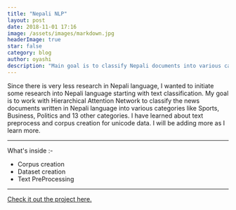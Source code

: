 ```yaml
---
title: "Nepali NLP"
layout: post
date: 2018-11-01 17:16
image: /assets/images/markdown.jpg
headerImage: true
star: false
category: blog
author: oyashi
description: "Main goal is to classify Nepali documents into various categories"
---
```


Since there is very less research in Nepali language, I wanted to initiate some research into Nepali
language starting with text classification. My goal is to work with Hierarchical Attention Network
to classify the news documents written in Nepali language into various categories like Sports,
Business, Politics and 13 other categories. I have learned about text preprocess and corpus creation for unicode data. I will be adding more as I learn more.

---

What's inside :-

- Corpus creation
- Dataset creation
- Text PreProcessing

---

[Check it out the project here.](https://github.com/oya163/oya-nepali-nlp)
